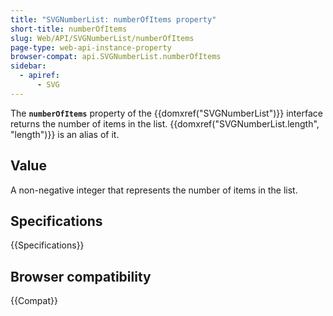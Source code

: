 ```yaml
---
title: "SVGNumberList: numberOfItems property"
short-title: numberOfItems
slug: Web/API/SVGNumberList/numberOfItems
page-type: web-api-instance-property
browser-compat: api.SVGNumberList.numberOfItems
sidebar:
  - apiref:
      - SVG
---
```


The **`numberOfItems`** property of the {{domxref("SVGNumberList")}} interface returns the number of items in the list. {{domxref("SVGNumberList.length", "length")}} is an alias of it.

## Value

A non-negative integer that represents the number of items in the list.

## Specifications

{{Specifications}}

## Browser compatibility

{{Compat}}
